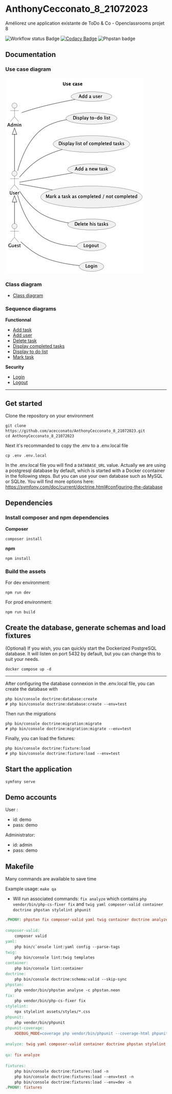 # AnthonyCecconato_8_21072023

Améliorez une application existante de ToDo & Co - Openclassrooms projet 8

![Workflow status Badge](https://github.com/acecconato/AnthonyCecconato_8_21072023/actions/workflows/continuous_integration.yml/badge.svg)
[![Codacy Badge](https://app.codacy.com/project/badge/Grade/bf6901d6bba1451195c22c5935e45356)](https://app.codacy.com/gh/acecconato/AnthonyCecconato_8_21072023/dashboard?utm_source=gh&utm_medium=referral&utm_content=&utm_campaign=Badge_grade)
![Phpstan badge](https://img.shields.io/badge/PHPStan-level%209-brightgreen.svg?style=flat)

## Documentation

### Use case diagram

![Main use case diagram](https://github.com/acecconato/AnthonyCecconato_8_21072023/blob/main/docs/usecase/main.png?raw=true)

### Class diagram
- [Class diagram](https://github.com/acecconato/AnthonyCecconato_8_21072023/blob/main/docs/class/class.md)

### Sequence diagrams

**Functionnal**
- [Add task](https://github.com/acecconato/AnthonyCecconato_8_21072023/blob/main/docs/sequence/add_task.md)
- [Add user](https://github.com/acecconato/AnthonyCecconato_8_21072023/blob/main/docs/sequence/add_user.md)
- [Delete task](https://github.com/acecconato/AnthonyCecconato_8_21072023/blob/main/docs/sequence/delete_task.md)
- [Display completed tasks](https://github.com/acecconato/AnthonyCecconato_8_21072023/blob/main/docs/sequence/display_completed_tasks.md)
- [Display to do list](https://github.com/acecconato/AnthonyCecconato_8_21072023/blob/main/docs/sequence/display_todo_list.md)
- [Mark task](https://github.com/acecconato/AnthonyCecconato_8_21072023/blob/main/docs/sequence/mark_task.md)

**Security**
- [Login](https://github.com/acecconato/AnthonyCecconato_8_21072023/blob/main/docs/sequence/login.md)
- [Logout](https://github.com/acecconato/AnthonyCecconato_8_21072023/blob/main/docs/sequence/logout.md)

---

## Get started

Clone the repository on your environment
```console
git clone https://github.com/acecconato/AnthonyCecconato_8_21072023.git
cd AnthonyCecconato_8_21072023
```

Next it's recommanded to copy the .env to a .env.local file
```console
cp .env .env.local
```

In the .env.local file you will find a `DATABASE_URL` value. Actually we are using a postgresql database by default, which is started with a
Docker ccontainer in the following steps. But you can use your own database such as MySQL or SQLite. You will find more options here: https://symfony.com/doc/current/doctrine.html#configuring-the-database

## Dependencies

### Install composer and npm dependencies

**Composer**
```console
composer install
```

**npm**
```console
npm install
```

### Build the assets

For dev environment:
```console
npm run dev
```

For prod environment:
```console
npm run build
```

## Create the database, generate schemas and load fixtures

(Optional) If you wish, you can quickly start the Dockerized PostgreSQL database. It will listen on port 5432 by default, but you can change this to suit your needs.
```console
docker compose up -d
```

---

After configuring the database connexion in the .env.local file, you can create the database with
```console
php bin/console doctrine:database:create
# php bin/console doctrine:database:create --env=test
```

Then run the migrations
```console
php bin/console doctrine:migration:migrate
# php bin/console doctrine:migration:migrate --env=test
```

Finally, you can load the fixtures:
```console
php bin/console doctrine:fixture:load
# php bin/console doctrine:fixture:load --env=test
```

## Start the application
```console
symfony serve
```


## Demo accounts

User :
- id: demo
- pass: demo

Administrator: 
- id: admin
- pass: demo

## Makefile

Many commands are available to save time

Example usage: `make qa` 
- Will run associated commands: `fix analyze` which contains `php vendor/bin/php-cs-fixer fix` and `twig yaml composer-valid container doctrine phpstan stylelint phpunit`

```makefile
.PHONY: phpstan fix composer-valid yaml twig container doctrine analyze qa stylelint phpunit

composer-valid:
	composer valid
yaml:
	php bin/c`onsole lint:yaml config --parse-tags
twig:
	php bin/console lint:twig templates
container:
	php bin/console lint:container
doctrine:
	php bin/console doctrine:schema:valid --skip-sync
phpstan:
	php vendor/bin/phpstan analyse -c phpstan.neon
fix:
	php vendor/bin/php-cs-fixer fix
stylelint:
	npx stylelint assets/styles/*.css
phpunit:
	php vendor/bin/phpunit
phpunit-coverage:
	XDEBUG_MODE=coverage php vendor/bin/phpunit --coverage-html phpunit_code_coverage

analyze: twig yaml composer-valid container doctrine phpstan stylelint phpunit

qa: fix analyze

fixtures:
	php bin/console doctrine:fixtures:load -n
	php bin/console doctrine:fixtures:load --env=test -n
	php bin/console doctrine:fixtures:load --env=dev -n
.PHONY: fixtures
```
